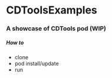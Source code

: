 # CDToolsExamples

### A showcase of CDTools pod (WIP)


##### How to

- clone
- pod install/update
- run
